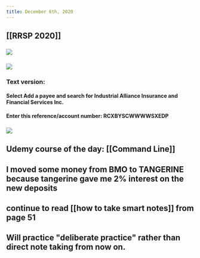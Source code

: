 ```yaml
---
title: December 6th, 2020
---
```


## [[RRSP 2020]]
### ![](https://firebasestorage.googleapis.com/v0/b/firescript-577a2.appspot.com/o/imgs%2Fapp%2Fjoyzhuang%2FNnHuF54sIR.png?alt=media&token=82800c67-53d6-4628-852c-aa0318b5f661)

### ![](https://firebasestorage.googleapis.com/v0/b/firescript-577a2.appspot.com/o/imgs%2Fapp%2Fjoyzhuang%2FIsi_5sFOly.png?alt=media&token=da58aaa1-7ea9-49e8-8500-bd19616d52d9)

### Text version:
#### Select Add a payee and search for Industrial Alliance Insurance and Financial Services Inc.

#### Enter this reference/account number: RCXBYSCWWWWSXEDP

### ![](https://firebasestorage.googleapis.com/v0/b/firescript-577a2.appspot.com/o/imgs%2Fapp%2Fjoyzhuang%2FFnmlhTuTgf.png?alt=media&token=7081e7a4-6ac7-449d-b284-c734ba1a59fd)

## 

## Udemy course of the day: [[Command Line]]

## I moved some money from BMO to TANGERINE because tangerine gave me 2% interest on the new deposits

## continue to read [[how to take smart notes]] from page 51

## Will practice "deliberate practice" rather than direct note taking from now on.

## 
